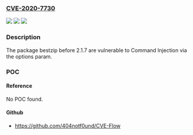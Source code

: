 ### [CVE-2020-7730](https://cve.mitre.org/cgi-bin/cvename.cgi?name=CVE-2020-7730)
![](https://img.shields.io/static/v1?label=Product&message=bestzip&color=blue)
![](https://img.shields.io/static/v1?label=Version&message=%3C%202.1.7%20&color=brighgreen)
![](https://img.shields.io/static/v1?label=Vulnerability&message=Command%20Injection&color=brighgreen)

### Description

The package bestzip before 2.1.7 are vulnerable to Command Injection via the options param.

### POC

#### Reference
No POC found.

#### Github
- https://github.com/404notf0und/CVE-Flow

